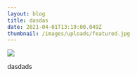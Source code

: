 ```yaml
---
layout: blog
title: dasdas
date: 2021-04-01T13:19:00.049Z
thumbnail: /images/uploads/featured.jpg
---
```

![](/images/uploads/featured.jpg)

dasdads